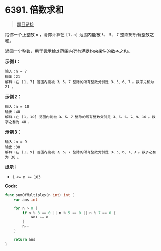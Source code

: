 <!-- markdownlint-disable -->
<!-- customize-tags:枚举 -->

# 6391. 倍数求和

> [题目链接](https://leetcode.cn/problems/sum-multiples/)

给你一个正整数 `n` ，请你计算在 `[1，n]` 范围内能被 `3`、 `5`、 `7` 整除的所有整数之和。

返回一个整数，用于表示给定范围内所有满足约束条件的数字之和。

**示例 1：**

```
输入：n = 7
输出：21
解释：在 [1, 7] 范围内能被 3、5、7 整除的所有整数分别是 3、5、6、7 。数字之和为 21 。
```

**示例 2：**

```
输入：n = 10
输出：40
解释：在 [1, 10] 范围内能被 3、5、7 整除的所有整数分别是 3、5、6、7、9、10 。数字之和为 40 。
```

**示例 3：**

```
输入：n = 9
输出：30
解释：在 [1, 9] 范围内能被 3、5、7 整除的所有整数分别是 3、5、6、7、9 。数字之和为 30 。
```

**提示：**

- `1 <= n <= 103`

<!-- markdownlint-restore -->
<!--------------------------------->
<!-- generate by new_leetcode.go -->

**Code:**

```go
func sumOfMultiples(n int) int {
    var ans int

    for n > 0 {
        if n % 3 == 0 || n % 5 == 0 || n % 7 == 0 {
            ans += n
        }
        n--
    }

    return ans
}
```
